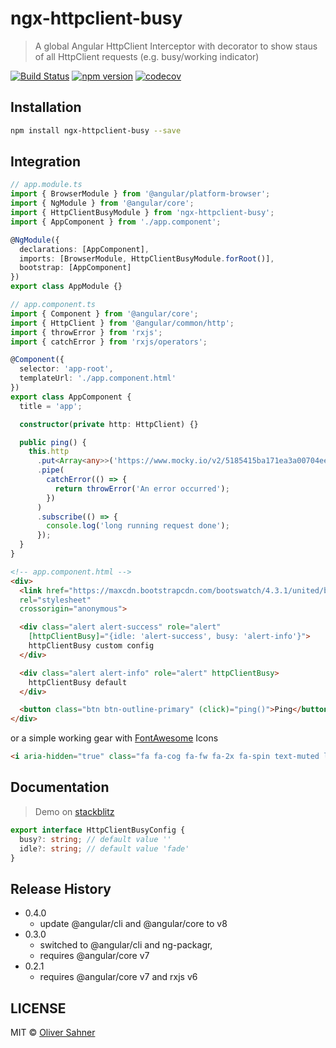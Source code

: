 # ngx-httpclient-busy

> A global Angular HttpClient Interceptor with decorator to show staus of all HttpClient requests (e.g. busy/working indicator)

[![Build Status](https://travis-ci.org/osahner/ngx-httpclient-busy.svg?branch=master)](https://travis-ci.org/osahner/ngx-httpclient-busy)
[![npm version](https://badge.fury.io/js/ngx-httpclient-busy.svg)](https://badge.fury.io/js/ngx-httpclient-busy)
[![codecov](https://codecov.io/gh/osahner/ngx-httpclient-busy/branch/develop/graph/badge.svg)](https://codecov.io/gh/osahner/ngx-httpclient-busy)

## Installation

```sh
npm install ngx-httpclient-busy --save
```

## Integration

```typescript
// app.module.ts
import { BrowserModule } from '@angular/platform-browser';
import { NgModule } from '@angular/core';
import { HttpClientBusyModule } from 'ngx-httpclient-busy';
import { AppComponent } from './app.component';

@NgModule({
  declarations: [AppComponent],
  imports: [BrowserModule, HttpClientBusyModule.forRoot()],
  bootstrap: [AppComponent]
})
export class AppModule {}
```

```typescript
// app.component.ts
import { Component } from '@angular/core';
import { HttpClient } from '@angular/common/http';
import { throwError } from 'rxjs';
import { catchError } from 'rxjs/operators';

@Component({
  selector: 'app-root',
  templateUrl: './app.component.html'
})
export class AppComponent {
  title = 'app';

  constructor(private http: HttpClient) {}

  public ping() {
    this.http
      .put<Array<any>>('https://www.mocky.io/v2/5185415ba171ea3a00704eed?mocky-delay=1s', {})
      .pipe(
        catchError(() => {
          return throwError('An error occurred');
        })
      )
      .subscribe(() => {
        console.log('long running request done');
      });
  }
}
```

```html
<!-- app.component.html -->
<div>
  <link href="https://maxcdn.bootstrapcdn.com/bootswatch/4.3.1/united/bootstrap.min.css"
  rel="stylesheet"
  crossorigin="anonymous">

  <div class="alert alert-success" role="alert"
    [httpClientBusy]="{idle: 'alert-success', busy: 'alert-info'}">
    httpClientBusy custom config
  </div>

  <div class="alert alert-info" role="alert" httpClientBusy>
    httpClientBusy default
  </div>

  <button class="btn btn-outline-primary" (click)="ping()">Ping</button>
</div>
```
or a simple working gear with [FontAwesome](http://fontawesome.io/) Icons

```html
<i aria-hidden="true" class="fa fa-cog fa-fw fa-2x fa-spin text-muted loading-spinner fade" httpClientBusy></i>
```

## Documentation

> Demo on [stackblitz](https://stackblitz.com/edit/angular-9ykyid?embed=1&file=src/app/app.component.html)

```typescript
export interface HttpClientBusyConfig {
  busy?: string; // default value ''
  idle?: string; // default value 'fade'
}
```

## Release History

- 0.4.0
  - update @angular/cli and @angular/core to v8
- 0.3.0
  - switched to @angular/cli and ng-packagr,
  - requires @angular/core v7
- 0.2.1
  - requires @angular/core v7 and rxjs v6


## LICENSE

MIT © [Oliver Sahner](mailto:osahner@gmail.com)
